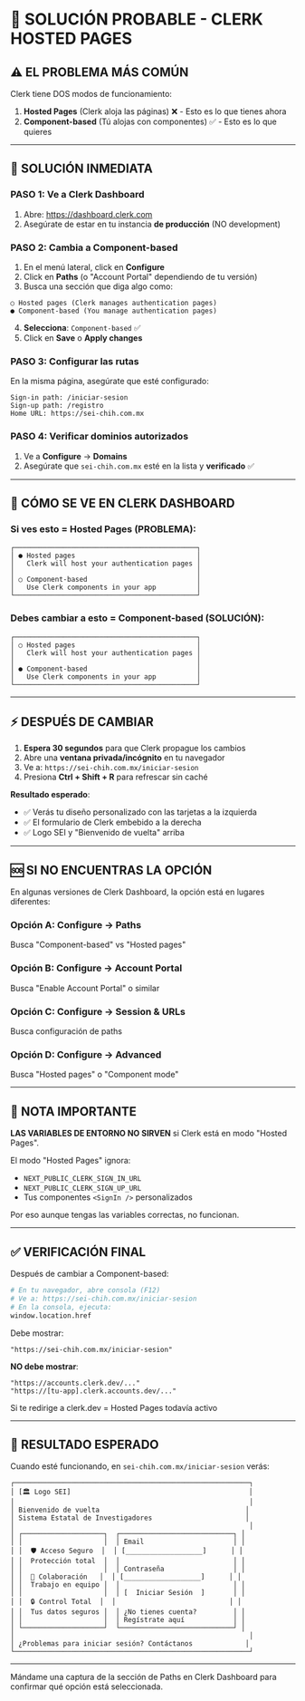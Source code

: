 # 🚨 SOLUCIÓN PROBABLE - CLERK HOSTED PAGES

## ⚠️ EL PROBLEMA MÁS COMÚN

Clerk tiene DOS modos de funcionamiento:

1. **Hosted Pages** (Clerk aloja las páginas) ❌ - Esto es lo que tienes ahora
2. **Component-based** (Tú alojas con componentes) ✅ - Esto es lo que quieres

---

## 🔧 SOLUCIÓN INMEDIATA

### PASO 1: Ve a Clerk Dashboard
1. Abre: https://dashboard.clerk.com
2. Asegúrate de estar en tu instancia **de producción** (NO development)

### PASO 2: Cambia a Component-based
1. En el menú lateral, click en **Configure**
2. Click en **Paths** (o "Account Portal" dependiendo de tu versión)
3. Busca una sección que diga algo como:

```
○ Hosted pages (Clerk manages authentication pages)
● Component-based (You manage authentication pages)
```

4. **Selecciona**: `Component-based` ✅
5. Click en **Save** o **Apply changes**

### PASO 3: Configurar las rutas
En la misma página, asegúrate que esté configurado:

```
Sign-in path: /iniciar-sesion
Sign-up path: /registro
Home URL: https://sei-chih.com.mx
```

### PASO 4: Verificar dominios autorizados
1. Ve a **Configure** → **Domains**
2. Asegúrate que `sei-chih.com.mx` esté en la lista y **verificado** ✅

---

## 📸 CÓMO SE VE EN CLERK DASHBOARD

### Si ves esto = Hosted Pages (PROBLEMA):
```
┌─────────────────────────────────────────────┐
│ ● Hosted pages                              │
│   Clerk will host your authentication pages │
│                                             │
│ ○ Component-based                           │
│   Use Clerk components in your app          │
└─────────────────────────────────────────────┘
```

### Debes cambiar a esto = Component-based (SOLUCIÓN):
```
┌─────────────────────────────────────────────┐
│ ○ Hosted pages                              │
│   Clerk will host your authentication pages │
│                                             │
│ ● Component-based                           │
│   Use Clerk components in your app          │
└─────────────────────────────────────────────┘
```

---

## ⚡ DESPUÉS DE CAMBIAR

1. **Espera 30 segundos** para que Clerk propague los cambios
2. Abre una **ventana privada/incógnito** en tu navegador
3. Ve a: `https://sei-chih.com.mx/iniciar-sesion`
4. Presiona **Ctrl + Shift + R** para refrescar sin caché

**Resultado esperado**:
- ✅ Verás tu diseño personalizado con las tarjetas a la izquierda
- ✅ El formulario de Clerk embebido a la derecha
- ✅ Logo SEI y "Bienvenido de vuelta" arriba

---

## 🆘 SI NO ENCUENTRAS LA OPCIÓN

En algunas versiones de Clerk Dashboard, la opción está en lugares diferentes:

### Opción A: Configure → Paths
Busca "Component-based" vs "Hosted pages"

### Opción B: Configure → Account Portal
Busca "Enable Account Portal" o similar

### Opción C: Configure → Session & URLs
Busca configuración de paths

### Opción D: Configure → Advanced
Busca "Hosted pages" o "Component mode"

---

## 📝 NOTA IMPORTANTE

**LAS VARIABLES DE ENTORNO NO SIRVEN** si Clerk está en modo "Hosted Pages".

El modo "Hosted Pages" ignora:
- `NEXT_PUBLIC_CLERK_SIGN_IN_URL`
- `NEXT_PUBLIC_CLERK_SIGN_UP_URL`
- Tus componentes `<SignIn />` personalizados

Por eso aunque tengas las variables correctas, no funcionan.

---

## ✅ VERIFICACIÓN FINAL

Después de cambiar a Component-based:

```bash
# En tu navegador, abre consola (F12)
# Ve a: https://sei-chih.com.mx/iniciar-sesion
# En la consola, ejecuta:
window.location.href
```

Debe mostrar:
```
"https://sei-chih.com.mx/iniciar-sesion"
```

**NO debe mostrar**:
```
"https://accounts.clerk.dev/..."
"https://[tu-app].clerk.accounts.dev/..."
```

Si te redirige a clerk.dev = Hosted Pages todavía activo

---

## 🎯 RESULTADO ESPERADO

Cuando esté funcionando, en `sei-chih.com.mx/iniciar-sesion` verás:

```
┌──────────────────────────────────────────────────────────┐
│ [🏛️ Logo SEI]                                            │
│                                                          │
│ Bienvenido de vuelta                                    │
│ Sistema Estatal de Investigadores                       │
│                                                          │
│ ┌────────────────────┐  ┌────────────────────────────┐ │
│ │                    │  │ Email                      │ │
│ │  🛡️ Acceso Seguro  │  │ [___________________]      │ │
│ │  Protección total  │  │                            │ │
│ │                    │  │ Contraseña                 │ │
│ │  📧 Colaboración   │  │ [___________________]      │ │
│ │  Trabajo en equipo │  │                            │ │
│ │                    │  │ [  Iniciar Sesión  ]       │ │
│ │  🔒 Control Total  │  │                            │ │
│ │  Tus datos seguros │  │ ¿No tienes cuenta?         │ │
│ │                    │  │ Regístrate aquí            │ │
│ └────────────────────┘  └────────────────────────────┘ │
│                                                          │
│ ¿Problemas para iniciar sesión? Contáctanos             │
└──────────────────────────────────────────────────────────┘
```

---

Mándame una captura de la sección de Paths en Clerk Dashboard para confirmar qué opción está seleccionada.
